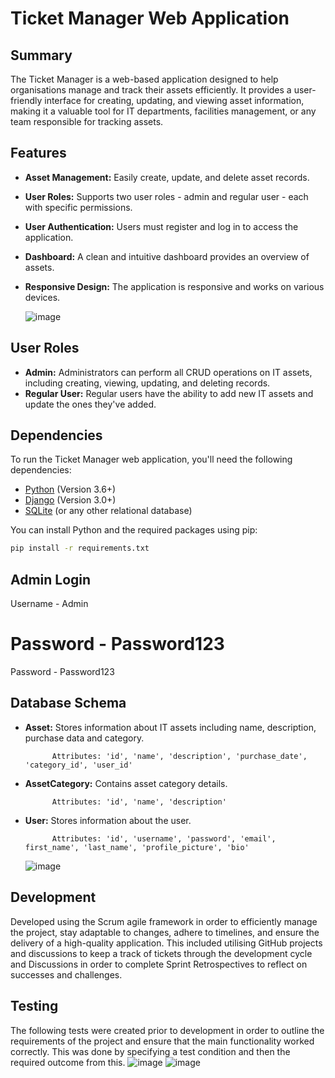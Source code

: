 # Ticket Manager Web Application

## Summary

The Ticket Manager is a web-based application designed to help organisations manage and track their assets efficiently. It provides a user-friendly interface for creating, updating, and viewing asset information, making it a valuable tool for IT departments, facilities management, or any team responsible for tracking assets.

## Features

- **Asset Management:** Easily create, update, and delete asset records.
- **User Roles:** Supports two user roles - admin and regular user - each with specific permissions.
- **User Authentication:** Users must register and log in to access the application.
- **Dashboard:** A clean and intuitive dashboard provides an overview of assets.
- **Responsive Design:** The application is responsive and works on various devices.

    ![image](https://github.com/dhreng99/Ticket-Manager/assets/101814652/e97197aa-faf9-4dd9-a723-cd932476a8a3)

## User Roles

- **Admin:** Administrators can perform all CRUD operations on IT assets, including creating, viewing, updating, and deleting records.
- **Regular User:** Regular users have the ability to add new IT assets and update the ones they've added.

## Dependencies

To run the Ticket Manager web application, you'll need the following dependencies:

- [Python](https://www.python.org/) (Version 3.6+)
- [Django](https://www.djangoproject.com/) (Version 3.0+)
- [SQLite](https://www.sqlite.org/) (or any other relational database)

You can install Python and the required packages using pip:

```bash
pip install -r requirements.txt
```
## Admin Login

Username - Admin

Password - Password123
=======

Password - Password123

## Database Schema

- **Asset:** Stores information about IT assets including name, description, purchase data and category.
  
            Attributes: 'id', 'name', 'description', 'purchase_date', 'category_id', 'user_id'

- **AssetCategory:** Contains asset category details.
  
            Attributes: 'id', 'name', 'description'

- **User:** Stores information about the user.

            Attributes: 'id', 'username', 'password', 'email', first_name', 'last_name', 'profile_picture', 'bio'
    
    ![image](https://github.com/dhreng99/Ticket-Manager/assets/101814652/e3e6eef6-87ac-480e-8aa4-b7c0885741c7)

## Development

Developed using the Scrum agile framework in order to efficiently manage the project, stay adaptable to changes, adhere to timelines, and ensure the delivery of a high-quality application. This included utilising GitHub projects and discussions to keep a track of tickets through the development cycle and Discussions in order to complete Sprint Retrospectives to reflect on successes and challenges. 

## Testing

The following tests were created prior to development in order to outline the requirements of the project and ensure that the main functionality worked correctly. This was done by specifying a test condition and then the required outcome from this. 
    ![image](https://github.com/dhreng99/Ticket-Manager/assets/101814652/969bc776-7c95-40b5-97d5-42b7c34f4da4)
    ![image](https://github.com/dhreng99/Ticket-Manager/assets/101814652/66b2f64e-321f-4140-b925-485df9184e0e)



